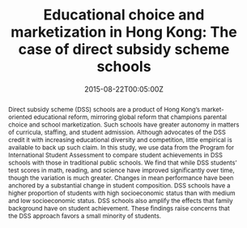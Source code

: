 ---
abstract: Direct subsidy scheme (DSS) schools are a product of Hong Kong’s market-oriented educational reform, mirroring global reform that champions parental choice and school marketization. Such schools have greater autonomy in matters of curricula, staffing, and student admission. Although advocates of the DSS credit it with increasing educational diversity and competition, little empirical is available to back up such claim. In this study, we use data from the Program for International Student Assessment to compare student achievements in DSS schools with those in traditional public schools. We find that while DSS students’ test scores in math, reading, and science have improved significantly over time, though the variation is much greater. Changes in mean performance have been anchored by a substantial change in student composition. DSS schools have a higher proportion of students with high socioeconomic status than with medium and low socioeconomic status. DSS schools also amplify the effects that family background have on student achievement. These findings raise concerns that the DSS approach favors a small minority of students.
authors:
- Yisu Zhou
- Yi-Lee Wong
- Wei Li
date: "2015-08-22T00:05:00Z"
doi: "10.1007/s12564-015-9402-9"
featured: false
projects: []
publication: '*Asia Pacific Education Review*'
publication_short: ""
publication_types:
- "2"
publishDate: "2015-08-22T00:00:00Z"
tags:
- PISA
- Hong Kong
title: "Educational choice and marketization in Hong Kong: The case of direct subsidy scheme schools"
url_code: ""
url_dataset: ""
url_pdf: https://www.dropbox.com/s/ktlqx3o7mxdr1tb/Zhou%26Wong.etal2015b.pdf?dl=0
url_poster: ""
url_project: ""
url_slides: ""
url_source: "https://link.springer.com/article/10.1007%2Fs12564-015-9402-9"
url_video: ""
layout: research-paper
---